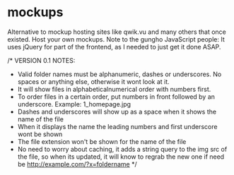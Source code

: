 # mockups
Alternative to mockup hosting sites like qwik.vu and many others that once existed. Host your own mockups. Note to the gungho JavaScript people: It uses jQuery for part of the frontend, as I needed to just get it done ASAP.

/*
VERSION 0.1
NOTES:
* Valid folder names must be alphanumeric, dashes or underscores. No spaces or anything else, otherwise it wont look at it.
* It will show files in alphabeticalnumerical order with numbers first.
* To order files in a certain order, put numbers in front followed by an underscore. Example: 1_homepage.jpg
* Dashes and underscores will show up as a space when it shows the name of the file
* When it displays the name the leading numbers and first underscore wont be shown
* The file extension won't be shown for the name of the file
* No need to worry about caching, it adds a string query to the img src of the file, so when its updated, it will know to regrab the new one if need be
http://example.com/?x=foldername
*/
